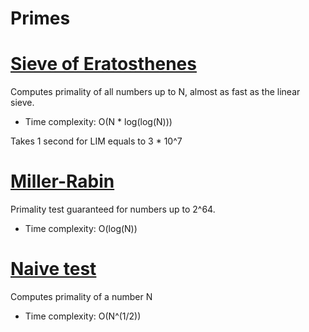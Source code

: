# Primes

# [Sieve of Eratosthenes](sieve.cpp)
Computes primality of all numbers up to N, almost as fast as the linear sieve.
* Time complexity: O(N * log(log(N)))

Takes 1 second for LIM equals to 3 * 10^7

# [Miller-Rabin](miller_rabin.cpp)
Primality test guaranteed for numbers up to 2^64.
* Time complexity: O(log(N))

# [Naive test](naive_is_prime.cpp)
Computes primality of a number N
* Time complexity: O(N^(1/2))
